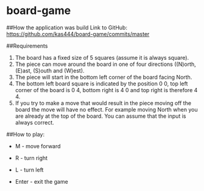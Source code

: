 # board-game

##How the application was build
Link to GitHub:
https://github.com/kas444/board-game/commits/master

##Requirements
1. The board has a fixed size of 5 squares (assume it is always square). 
2. The piece can move around the board in one of four directions ((N)orth, (E)ast, (S)outh and  (W)est). 
3. The piece will start in the bottom left corner of the board facing North.
4. The bottom left board square is indicated by the position 0 0, top left corner of the board is 0 4, bottom right is 4 0 and top right is therefore 4 4. 
5. If you try to make a move that would result in the piece moving off the board the move will have no effect. For example moving North when you are already at the top of the board. You can assume that the input is always correct.

##How to play:
- M - move forward
- R - turn right
- L - turn left

- Enter - exit the game


 